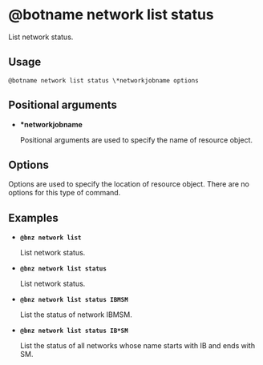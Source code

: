 # @botname network list status

List network status.

## Usage

`@botname network list status \*networkjobname options`

## Positional arguments

-   **\*networkjobname**

    Positional arguments are used to specify the name of resource object.


## Options

Options are used to specify the location of resource object. There are no options for this type of command.

## Examples

-   **`@bnz network list`**

    List network status.

-   **`@bnz network list status`**

    List network status.

-   **`@bnz network list status IBMSM`**

    List the status of network IBMSM.

-   **`@bnz network list status IB*SM`**

    List the status of all networks whose name starts with IB and ends with SM.



